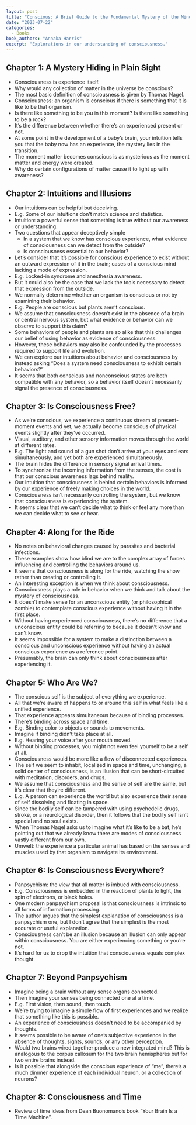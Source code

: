 ```yaml
---
layout: post
title: "Conscious: A Brief Guide to the Fundamental Mystery of the Mind"
date: "2023-07-22"
categories:
  - Books
book_authors: "Annaka Harris"
excerpt: "Explorations in our understanding of consciousness."
---
```


## Chapter 1: A Mystery Hiding in Plain Sight

- Consciousness is experience itself.
- Why would any collection of matter in the universe be conscious?
- The most basic definition of consciousness is given by Thomas Nagel.
- Consciousness: an organism is conscious if there is something that it is like to be that organism.
- Is there like something to be you in this moment? Is there like something to be a rock?
- It’s the difference between whether there’s an experienced present or not.
- At some point in the development of a baby’s brain, your intuition tells you that the baby now has an experience, the mystery lies in the transition.
- The moment matter becomes conscious is as mysterious as the moment matter and energy were created.
- Why do certain configurations of matter cause it to light up with awareness?

## Chapter 2: Intuitions and Illusions

- Our intuitions can be helpful but deceiving.
- E.g. Some of our intuitions don’t match science and statistics.
- Intuition: a powerful sense that something is true without our awareness or understanding.
- Two questions that appear deceptively simple
    - In a system that we know has conscious experience, what evidence of consciousness can we detect from the outside?
    - Is consciousness essential to our behavior?
- Let’s consider that it’s possible for conscious experience to exist without an outward expression of it in the brain; cases of a conscious mind lacking a mode of expression.
- E.g. Locked-in syndrome and anesthesia awareness.
- But it could also be the case that we lack the tools necessary to detect that expression from the outside.
- We normally determine whether an organism is conscious or not by examining their behavior.
- E.g. People are conscious but plants aren’t conscious.
- We assume that consciousness doesn’t exist in the absence of a brain or central nervous system, but what evidence or behavior can we observe to support this claim?
- Some behaviors of people and plants are so alike that this challenges our belief of using behavior as evidence of consciousness.
- However, these behaviors may also be confounded by the processes required to support life and evolution.
- We can explore our intuitions about behavior and consciousness by instead asking “Does a system need consciousness to exhibit certain behaviors?”
- It seems that both conscious and nonconscious states are both compatible with any behavior, so a behavior itself doesn’t necessarily signal the presence of consciousness.

## Chapter 3: Is Consciousness Free?

- As we’re conscious, we experience a continuous stream of present-moment events and yet, we actually become conscious of physical events slightly after they’ve occurred.
- Visual, auditory, and other sensory information moves through the world at different rates.
- E.g. The light and sound of a gun shot don’t arrive at your eyes and ears simultaneously, and yet both are experienced simultaneously.
- The brain hides the difference in sensory signal arrival times.
- To synchronize the incoming information from the senses, the cost is that our conscious awareness lags behind reality.
- Our intuition that consciousness is behind certain behaviors is informed by our experience of freely making choices in the world.
- Consciousness isn’t necessarily controlling the system, but we know that consciousness is experiencing the system.
- It seems clear that we can’t decide what to think or feel any more than we can decide what to see or hear.

## Chapter 4: Along for the Ride

- No notes on behavioral changes caused by parasites and bacterial infections.
- These examples show how blind we are to the complex array of forces influencing and controlling the behaviors around us.
- It seems that consciousness is along for the ride, watching the show rather than creating or controlling it.
- An interesting exception is when we think about consciousness.
- Consciousness plays a role in behavior when we think and talk about the mystery of consciousness.
- It doesn’t make sense for an unconscious entity (or philosophical zombie) to contemplate conscious experience without having it in the first place.
- Without having experienced consciousness, there’s no difference that a unconscious entity could be referring to because it doesn’t know and can’t know.
- It seems impossible for a system to make a distinction between a conscious and unconscious experience without having an actual conscious experience as a reference point.
- Presumably, the brain can only think about consciousness after experiencing it.

## Chapter 5: Who Are We?

- The conscious self is the subject of everything we experience.
- All that we’re aware of happens to or around this self in what feels like a unified experience.
- That experience appears simultaneous because of binding processes.
- There’s binding across space and time.
- E.g. Binding color to objects or sounds to movements.
- Imagine if binding didn’t take place at all.
- E.g. Hearing your voice after your mouth moved.
- Without binding processes, you might not even feel yourself to be a self at all.
- Consciousness would be more like a flow of disconnected experiences.
- The self we seem to inhabit, localized in space and time, unchanging, a solid center of consciousness, is an illusion that can be short-circuited with meditation, disorders, and drugs.
- We assume that consciousness and the sense of self are the same, but it’s clear that they’re different.
- E.g. A person can experience the world but also experience their sense of self dissolving and floating in space.
- Since the bodily self can be tampered with using psychedelic drugs, stroke, or a neurological disorder, then it follows that the bodily self isn’t special and no soul exists.
- When Thomas Nagel asks us to imagine what it’s like to be a bat, he’s pointing out that we already know there are modes of consciousness vastly different from our own.
- Umwelt: the experience a particular animal has based on the senses and muscles used by that organism to navigate its environment.

## Chapter 6: Is Consciousness Everywhere?

- Panpsychism: the view that all matter is imbued with consciousness.
- E.g. Consciousness is embedded in the reaction of plants to light, the spin of electrons, or black holes.
- One modern panpsychism proposal is that consciousness is intrinsic to all forms of information processing.
- The author argues that the simplest explanation of consciousness is a panpsychism one, but I don’t agree that the simplest is the most accurate or useful explanation.
- Consciousness can’t be an illusion because an illusion can only appear within consciousness. You are either experiencing something or you’re not.
- It’s hard for us to drop the intuition that consciousness equals complex thought.

## Chapter 7: Beyond Panpsychism

- Imagine being a brain without any sense organs connected.
- Then imagine your senses being connected one at a time.
- E.g. First vision, then sound, then touch.
- We’re trying to imagine a simple flow of first experiences and we realize that something like this is possible.
- An experience of consciousness doesn’t need to be accompanied by thoughts.
- It seems possible to be aware of one’s subjective experience in the absence of thoughts, sights, sounds, or any other perception.
- Would two brains wired together produce a new integrated mind? This is analogous to the corpus callosum for the two brain hemispheres but for two entire brains instead.
- Is it possible that alongside the conscious experience of “me”, there’s a much dimmer experience of each individual neuron, or a collection of neurons?

## Chapter 8: Consciousness and Time

- Review of time ideas from Dean Buonomano’s book “Your Brain Is a Time Machine”.
